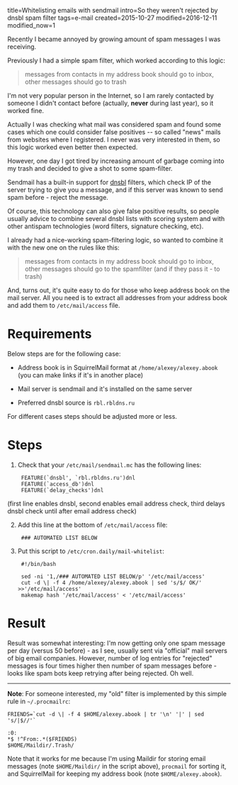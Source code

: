 title=Whitelisting emails with sendmail
intro=So they weren't rejected by dnsbl spam filter
tags=e-mail
created=2015-10-27
modified=2016-12-11
modified_now=1


Recently I became annoyed by growing amount of spam messages I was receiving.

Previously I had a simple spam filter, which worked according to this logic:

> messages from contacts in my address book should go to inbox,  
> other messages should go to trash

I'm not very popular person in the Internet, so I am rarely contacted by someone
I didn't contact before (actually, **never** during last year),
so it worked fine.

Actually I was checking what mail was considered spam and found some cases which one could consider false positives
-- so called "news" mails from websites where I registered.
I never was very interested in them, so this logic worked even better then expected.

However, one day I got tired by increasing amount of garbage coming into my trash
and decided to give a shot to some spam-filter.

Sendmail has a built-in support for [dnsbl][] filters,
which check IP of the server trying to give you a message,
and if this server was known to send spam before - reject the message.

[dnsbl]: https://en.wikipedia.org/wiki/DNSBL

Of course, this technology can also give false positive results,
so people usually advice to combine several dnsbl lists with scoring system and
with other antispam technologies (word filters, signature checking, etc).

I already had a nice-working spam-filtering logic, so wanted to combine it with
the new one on the rules like this:

> messages from contacts in my address book should go to inbox,  
> other messages should go to the spamfilter
> (and if they pass it - to trash)

And, turns out, it's quite easy to do for those who keep address book on the mail server.
All you need is to extract all addresses from your address book and add them to `/etc/mail/access` file.



Requirements
============

Below steps are for the following case:

* Address book is in SquirrelMail format at `/home/alexey/alexey.abook`
  (you can make links if it's in another place)

* Mail server is sendmail and it's installed on the same server

* Preferred dnsbl source is `rbl.rbldns.ru`

For different cases steps should be adjusted more or less.



Steps
=====

1. Check that your `/etc/mail/sendmail.mc` has the following lines:

		FEATURE(`dnsbl', `rbl.rbldns.ru')dnl
		FEATURE(`access_db')dnl
		FEATURE(`delay_checks')dnl

  (first line enables dnsbl,
  second enables email address check,
  third delays dnsbl check until after email address check)

2. Add this line at the bottom of `/etc/mail/access` file:

		### AUTOMATED LIST BELOW

3. Put this script to `/etc/cron.daily/mail-whitelist`:

		#!/bin/bash

		sed -ni '1,/### AUTOMATED LIST BELOW/p' '/etc/mail/access'
		cut -d \| -f 4 /home/alexey/alexey.abook | sed 's/$/ OK/' >>'/etc/mail/access'
		makemap hash '/etc/mail/access' < '/etc/mail/access'



Result
======

Result was somewhat interesting:
I'm now getting only one spam message per day (versus 50 before) -
as I see, usually sent via "official" mail servers of big email companies.
However, number of log entries for "rejected" messages is four times higher
then number of spam messages before -
looks like spam bots keep retrying after being rejected.
Oh well.


* * *

**Note**:
For someone interested, my "old" filter is implemented by this simple rule in `~/.procmailrc`:

	FRIENDS=`cut -d \| -f 4 $HOME/alexey.abook | tr '\n' '|' | sed 's/|$//'`
	
	:0:
	*$ !^From:.*($FRIENDS)
	$HOME/Maildir/.Trash/

Note that it works for me because I'm using Maildir for storing email messages
(note `$HOME/Maildir/` in the script above),
`procmail` for sorting it,
and SquirrelMail for keeping my address book
(note `$HOME/alexey.abook`).

<script src="/microlight.js"></script>
